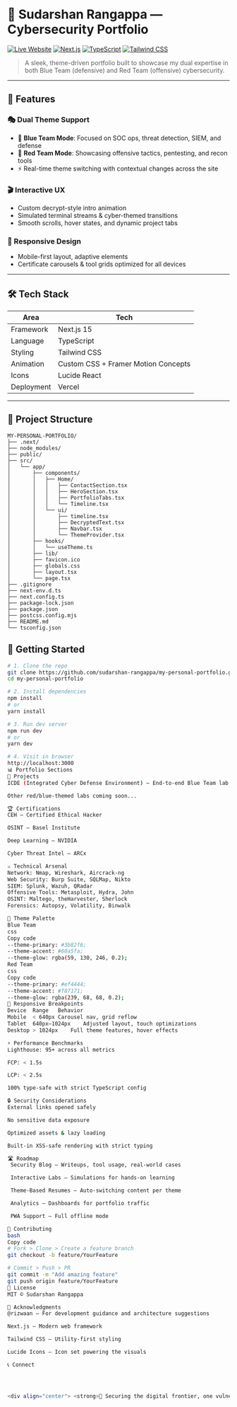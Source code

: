 # 🚀 Sudarshan Rangappa — Cybersecurity Portfolio

[![Live Website](https://img.shields.io/badge/Live-sudarshanrangappa.in.net-blue?style=for-the-badge)](https://www.sudarshanrangappa.in.net)
[![Next.js](https://img.shields.io/badge/Next.js-15-black?style=for-the-badge&logo=next.js)](https://nextjs.org/)
[![TypeScript](https://img.shields.io/badge/TypeScript-5.0-blue?style=for-the-badge&logo=typescript)](https://www.typescriptlang.org/)
[![Tailwind CSS](https://img.shields.io/badge/Tailwind-CSS-38B2AC?style=for-the-badge&logo=tailwind-css)](https://tailwindcss.com/)

> A sleek, theme-driven portfolio built to showcase my dual expertise in both Blue Team (defensive) and Red Team (offensive) cybersecurity.

---

## 🌟 Features

### 🎭 Dual Theme Support
- 🔵 **Blue Team Mode**: Focused on SOC ops, threat detection, SIEM, and defense
- 🔴 **Red Team Mode**: Showcasing offensive tactics, pentesting, and recon tools
- ⚡ Real-time theme switching with contextual changes across the site

### 🎬 Interactive UX
- Custom decrypt-style intro animation
- Simulated terminal streams & cyber-themed transitions
- Smooth scrolls, hover states, and dynamic project tabs

### 📱 Responsive Design
- Mobile-first layout, adaptive elements
- Certificate carousels & tool grids optimized for all devices

---

## 🛠️ Tech Stack

| Area         | Tech                               |
|--------------|------------------------------------|
| Framework    | Next.js 15                         |
| Language     | TypeScript                         |
| Styling      | Tailwind CSS                       |
| Animation    | Custom CSS + Framer Motion Concepts |
| Icons        | Lucide React                       |
| Deployment   | Vercel                             |

---

## 📁 Project Structure

```
MY-PERSONAL-PORTFOLIO/
├── .next/
├── node_modules/
├── public/
├── src/
│   └── app/
│       ├── components/
│       │   ├── Home/
│       │   │   ├── ContactSection.tsx
│       │   │   ├── HeroSection.tsx
│       │   │   ├── PortfolioTabs.tsx
│       │   │   └── Timeline.tsx
│       │   └── ui/
│       │       ├── timeline.tsx
│       │       ├── DecryptedText.tsx
│       │       ├── Navbar.tsx
│       │       └── ThemeProvider.tsx
│       ├── hooks/
│       │   └── useTheme.ts
│       ├── lib/
│       ├── favicon.ico
│       ├── globals.css
│       ├── layout.tsx
│       └── page.tsx
├── .gitignore
├── next-env.d.ts
├── next.config.ts
├── package-lock.json
├── package.json
├── postcss.config.mjs
├── README.md
└── tsconfig.json
```

## 🚀 Getting Started

```bash
# 1. Clone the repo
git clone https://github.com/sudarshan-rangappa/my-personal-portfolio.git
cd my-personal-portfolio

# 2. Install dependencies
npm install
# or
yarn install

# 3. Run dev server
npm run dev
# or
yarn dev

# 4. Visit in browser
http://localhost:3000
📊 Portfolio Sections
🧰 Projects
ICDE (Integrated Cyber Defense Environment) — End-to-end Blue Team lab simulating enterprise security infrastructure with AD, SIEM, SOAR, IDS

Other red/blue-themed labs coming soon...

🏆 Certifications
CEH – Certified Ethical Hacker

OSINT – Basel Institute

Deep Learning – NVIDIA

Cyber Threat Intel – ARCx

⚔️ Technical Arsenal
Network: Nmap, Wireshark, Aircrack-ng
Web Security: Burp Suite, SQLMap, Nikto
SIEM: Splunk, Wazuh, QRadar
Offensive Tools: Metasploit, Hydra, John
OSINT: Maltego, theHarvester, Sherlock
Forensics: Autopsy, Volatility, Binwalk

🎨 Theme Palette
Blue Team
css
Copy code
--theme-primary: #3b82f6;
--theme-accent: #60a5fa;
--theme-glow: rgba(59, 130, 246, 0.2);
Red Team
css
Copy code
--theme-primary: #ef4444;
--theme-accent: #f87171;
--theme-glow: rgba(239, 68, 68, 0.2);
📱 Responsive Breakpoints
Device	Range	Behavior
Mobile	< 640px	Carousel nav, grid reflow
Tablet	640px–1024px	Adjusted layout, touch optimizations
Desktop	> 1024px	Full theme features, hover effects

⚡ Performance Benchmarks
Lighthouse: 95+ across all metrics

FCP: < 1.5s

LCP: < 2.5s

100% type-safe with strict TypeScript config

🔒 Security Considerations
External links opened safely

No sensitive data exposure

Optimized assets & lazy loading

Built-in XSS-safe rendering with strict typing

🛣️ Roadmap
 Security Blog – Writeups, tool usage, real-world cases

 Interactive Labs – Simulations for hands-on learning

 Theme-Based Resumes – Auto-switching content per theme

 Analytics – Dashboards for portfolio traffic

 PWA Support – Full offline mode

🤝 Contributing
bash
Copy code
# Fork > Clone > Create a feature branch
git checkout -b feature/YourFeature

# Commit > Push > PR
git commit -m "Add amazing feature"
git push origin feature/YourFeature
📄 License
MIT © Sudarshan Rangappa

🙏 Acknowledgments
@rizwaan – For development guidance and architecture suggestions

Next.js – Modern web framework

Tailwind CSS – Utility-first styling

Lucide Icons – Icon set powering the visuals

📞 Connect




<div align="center"> <strong>🔐 Securing the digital frontier, one vulnerability at a time.</strong><br/> <em>Built with ❤️ by Sudarshan Rangappa</em> </div> ```